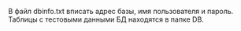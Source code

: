 В файл dbinfo.txt вписать адрес базы, имя пользователя и пароль.
Таблицы с тестовыми данными БД находятся в папке DB.
